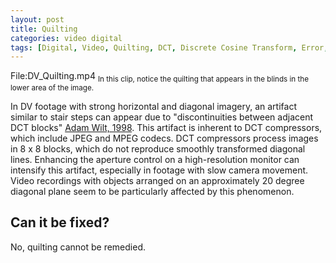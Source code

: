 ```yaml
---
layout: post
title: Quilting
categories: video digital
tags: [Digital, Video, Quilting, DCT, Discrete Cosine Transform, Error, DV]
---
```


File:DV_Quilting.mp4
<sub>In this clip, notice the quilting that appears in the blinds in the lower area of the image.</sub>

In DV footage with strong horizontal and diagonal imagery, an artifact similar to stair steps can appear due to "discontinuities between adjacent DCT blocks" [Adam Wilt, 1998](http://www.adamwilt.com/). This artifact is inherent to DCT compressors, which include JPEG and MPEG codecs. DCT compressors process images in 8 x 8 blocks, which do not reproduce smoothly transformed diagonal lines. Enhancing the aperture control on a high-resolution monitor can intensify this artifact, especially in footage with slow camera movement. Video recordings with objects arranged on an approximately 20 degree diagonal plane seem to be particularly affected by this phenomenon.

## Can it be fixed?

No, quilting cannot be remedied.

